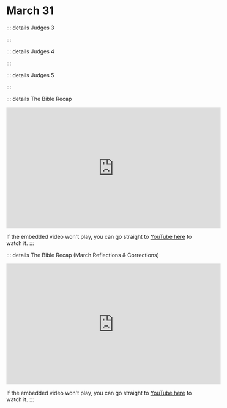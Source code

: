 # March 31

::: details Judges 3
<!--@include: @/bible/translations/bsb/07_jdg/003.md-->
:::

::: details Judges 4
<!--@include: @/bible/translations/bsb/07_jdg/004.md-->
:::

::: details Judges 5
<!--@include: @/bible/translations/bsb/07_jdg/005.md-->
:::

::: details The Bible Recap
<iframe width="560" height="315" src="https://www.youtube.com/embed/wth3Plwy0jY" title="YouTube video player" frameborder="0" allow="accelerometer; autoplay; clipboard-write; encrypted-media; gyroscope; picture-in-picture; web-share" referrerpolicy="strict-origin-when-cross-origin" allowfullscreen></iframe>

If the embedded video won't play, you can go straight to [YouTube here](https://youtu.be/wth3Plwy0jY) to watch it.
:::

::: details The Bible Recap (March Reflections & Corrections)
<iframe width="560" height="315" src="https://www.youtube.com/embed/NtCGA3WPKp4" title="YouTube video player" frameborder="0" allow="accelerometer; autoplay; clipboard-write; encrypted-media; gyroscope; picture-in-picture; web-share" referrerpolicy="strict-origin-when-cross-origin" allowfullscreen></iframe>

If the embedded video won't play, you can go straight to [YouTube here](https://youtu.be/NtCGA3WPKp4) to watch it.
:::